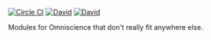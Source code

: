 [![Circle CI](https://img.shields.io/circleci/project/OffByNone/Omniscience-Utilities.svg?style=flat-square)](https://circleci.com/gh/OffByNone/Omniscience-Utilities)
[![David](https://img.shields.io/david/OffByNone/Omniscience-Utilities.svg?style=flat-square)](https://gemnasium.com/OffByNone/Omniscience-Utilities#runtime-dependencies)
[![David](https://img.shields.io/david/dev/OffByNone/Omniscience-Utilities.svg?style=flat-square)](https://gemnasium.com/OffByNone/Omniscience-Utilities#development-dependencies)

Modules for Omniscience that don't really fit anywhere else.